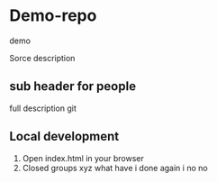 # Demo-repo
demo

Sorce description

## sub header for people
full description
git 

## Local development
1. Open index.html in your browser
2. Closed groups
xyz
what have i done again i no no